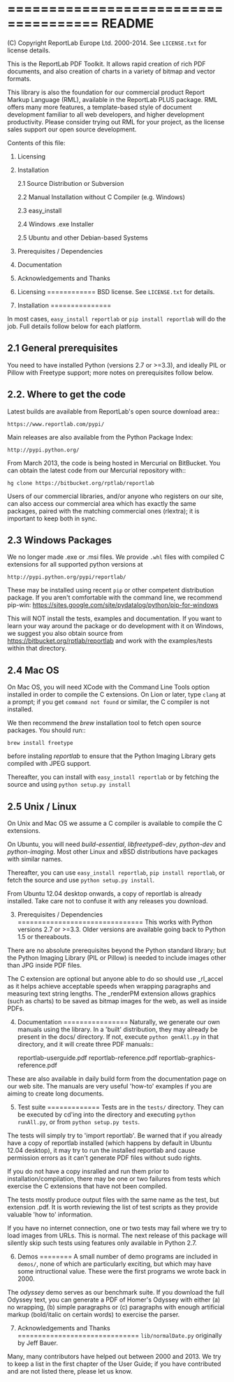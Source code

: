 =====================================
README
=====================================

(C) Copyright ReportLab Europe Ltd. 2000-2014.
See ``LICENSE.txt`` for license details.

This is the ReportLab PDF Toolkit. It allows rapid creation
of rich PDF documents, and also creation of charts in a variety
of bitmap and vector formats.

This library is also the foundation for our commercial product
Report Markup Language (RML), available in the ReportLab PLUS
package. RML offers many more features, a template-based style
of document development familiar to all web developers, and
higher development productivity.  Please consider trying out
RML for your project, as the license sales support our open
source development.

Contents of this file:

1. Licensing

2. Installation

   2.1 Source Distribution or Subversion

   2.2 Manual Installation without C Compiler (e.g. Windows)

   2.3 easy_install

   2.4 Windows .exe Installer

   2.5 Ubuntu and other Debian-based Systems

3. Prerequisites / Dependencies

4. Documentation

5. Acknowledgements and Thanks


1. Licensing
============
BSD license.  See ``LICENSE.txt`` for details.


2. Installation
===============

In most cases, ``easy_install reportlab`` or ``pip install reportlab`` will
do the job.  Full details follow below for each platform.


2.1 General prerequisites
--------------------------
You need to have installed Python (versions 2.7 or >=3.3),
and ideally PIL or Pillow with Freetype support; more notes on prerequisites
follow below.

2.2. Where to get the code
------------------------------------------
Latest builds are available from ReportLab's
open source download area::

    https://www.reportlab.com/pypi/

Main releases are also available from the Python Package Index:

    http://pypi.python.org/

From March 2013, the code is being hosted in Mercurial on BitBucket.
You can obtain the latest code from our Mercurial repository with::

    hg clone https://bitbucket.org/rptlab/reportlab


Users of our commercial libraries, and/or anyone who registers on our site,
can also access our commercial area which has exactly the same packages,
paired with the matching commercial ones (rlextra); it is important to keep
both in sync.




2.3 Windows Packages
--------------------
We no longer made .exe or .msi files.  We provide ``.whl`` files with compiled
C extensions for all supported python versions at

    http://pypi.python.org/pypi/reportlab/

These may be installed using recent `pip` or other competent distribution
package.  If you aren't comfortable with the command line, we recommend pip-win:
    https://sites.google.com/site/pydatalog/python/pip-for-windows

This will NOT install the tests, examples and documentation.  If you want
to learn your way around the package or do development with it on Windows,
we suggest you also obtain source from https://bitbucket.org/rptlab/reportlab
and work with the examples/tests within that directory.

2.4 Mac OS
-------------
On Mac OS, you will need XCode with the Command Line Tools option installed
in order to compile the C extensions.  On Lion
or later, type ``clang`` at a prompt; if you get ``command not found`` or
similar, the C compiler is not installed.

We then recommend the *brew* installation tool to fetch open source packages.
You should run::

    brew install freetype

before instaling *reportlab* to ensure that the Python Imaging Library gets
compiled with JPEG support.

Thereafter, you can install with  ``easy_install reportlab`` or by fetching
the source and using ``python setup.py install``


2.5 Unix / Linux
-----------------

On Unix and Mac OS we assume a C compiler is available to compile the
C extensions.

On Ubuntu, you will need
*build-essential*, *libfreetype6-dev*, *python-dev* and *python-imaging*.
Most other Linux and xBSD distributions have packages with
similar names.


Thereafter, you can use ``easy_install reportlab``, ``pip install reportlab``,
or fetch the source and use ``python setup.py install``.

From Ubuntu 12.04 desktop onwards, a copy of reportlab is already installed.
Take care not to confuse it with any releases you download.




3. Prerequisites / Dependencies
===============================
This works with Python versions 2.7 or >=3.3. Older versions are available
going back to Python 1.5 or thereabouts.

There are no absolute prerequisites beyond the Python
standard library; but the Python Imaging Library (PIL or Pillow)
is needed to include images other than JPG inside PDF files.

The C extension are optional but anyone able to do so should
use _rl_accel as it helps achieve acceptable speeds when wrapping
paragraphs and measuring text string lengths.  The
_renderPM extension allows graphics (such as charts) to be saved
as bitmap images for the web, as well as inside PDFs.


4. Documentation
================
Naturally, we generate our own manuals using the library.
In a 'built' distribution, they may already be present in the
docs/ directory.  If not, execute ``python genAll.py`` in
that directory, and it will create three PDF manuals::

    reportlab-userguide.pdf
    reportlab-reference.pdf
    reportlab-graphics-reference.pdf

These are also available in daily build form from the documentation
page on our web site.   The manuals are very useful 'how-to' examples
if you are aiming to create long documents.

5. Test suite
=============
Tests are in the ``tests/`` directory.  They can be executed by cd'ing into the
directory and executing ``python runAll.py``, or from ``python setup.py tests``.

The tests will simply try to 'import reportlab'.  Be warned that if you already have a copy
of reportlab installed (which happens by default in Ubuntu 12.04 desktop), it may try to
run the installed reportlab and cause permission errors as it can't generate PDF files
without sudo rights.

If you do not have a copy insralled and run them prior to installation/compilation,
there may be one or two failures from tests which exercise the C extensions that have not
been compiled.

The tests mostly produce output files with the same name as the test, but extension
.pdf.  It is worth reviewing the list of test scripts as they provide valuable 'how
to' information.

If you have no internet connection, one or two tests may fail where we try to load images
from URLs.  This is normal.  The next release of this package will silently skip
such tests using features only available in Python 2.7.

6. Demos
========
A small number of demo programs are included in ``demos/``, none of which are particularly
exciting, but which may have some intructional value.  These were the first programs we
wrote back in 2000.

The *odyssey* demo serves as our benchmark suite.  If you download the full Odyssey text,
you can generate a PDF of Homer's Odyssey with either (a) no wrapping, (b) simple paragraphs
or (c) paragraphs with enough artificial markup (bold/italic on certain words) to exercise
the parser.


7. Acknowledgements and Thanks
==============================
``lib/normalDate.py`` originally by Jeff Bauer.

Many, many contributors have helped out between 2000 and 2013.
We try to keep a list in the first chapter of the User Guide; if you
have contributed and are not listed there, please let us know.
